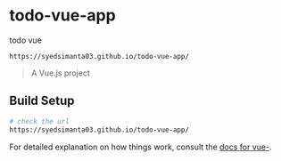 # todo-vue-app
todo vue

```
https://syedsimanta03.github.io/todo-vue-app/
```

> A Vue.js project

## Build Setup

``` bash
# check the url
https://syedsimanta03.github.io/todo-vue-app/

```

For detailed explanation on how things work, consult the [docs for vue-](http://vuejs.github.io).
